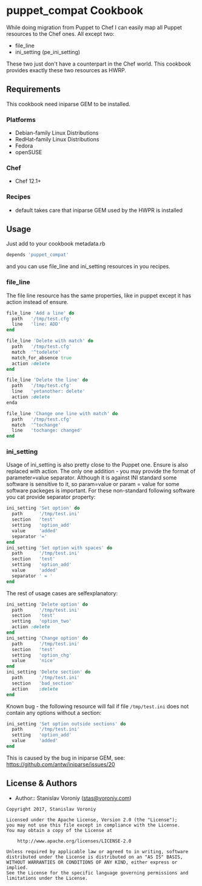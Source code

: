 # puppet_compat Cookbook

While doing migration from Puppet to Chef I can easily map all Puppet resources to the Chef ones. All except two:
- file_line
- ini_setting (pe_ini_setting)

These two just don't have a counterpart in the Chef world. This cookbook provides exactly these two resources as HWRP.

## Requirements

This cookbook need iniparse GEM to be installed.

### Platforms

- Debian-family Linux Distributions
- RedHat-family Linux Distributions
- Fedora
- openSUSE

### Chef

- Chef 12.1+

### Recipes

- default 
takes care that iniparse GEM used by the HWPR is installed

## Usage

Just add to your cookbook metadata.rb
```ruby
depends 'puppet_compat'
```

and you can use file_line and ini_setting resources in you recipes.

### file_line
The file line resource has the same properties, like in puppet except it has action instead of ensure.
```ruby
file_line 'Add a line' do
  path   '/tmp/test.cfg'
  line   'line: ADD'
end

file_line 'Delete with match' do
  path   '/tmp/test.cfg'
  match  '^todelete'
  match_for_absence true
  action :delete
end

file_line 'Delete the line' do
  path   '/tmp/test.cfg'
  line   'yetanother: delete'
  action :delete
enda

file_line 'Change one line with match' do
  path   '/tmp/test.cfg'
  match  '^tochange'
  line   'tochange: changed'
end
```
### ini_setting
Usage of ini_setting is also pretty close to the Puppet one. Ensure is also replaced with action.
The only one addition - you may provide the format of parameter=value separator. 
Although it is against INI standard some software is sensitive to it, so
param=value
or
param = value
for some software packeges is important. For these non-standard following software you cat provide separator property:
```ruby
ini_setting 'Set option' do
  path      '/tmp/test.ini'
  section   'test'
  setting   'option_add'
  value     'added'
  separator '='
end
ini_setting 'Set option with spaces' do
  path      '/tmp/test.ini'
  section   'test'
  setting   'option_add'
  value     'added'
  separator ' = '
end
```
The rest of usage cases are selfexplanatory:
```ruby
ini_setting 'Delete option' do
  path      '/tmp/test.ini'
  section   'test'
  setting   'option_two'
  action :delete
end
ini_setting 'Change option' do
  path      '/tmp/test.ini'
  section   'test'
  setting   'option_chg'
  value     'nice'
end
ini_setting 'Delete section' do
  path      '/tmp/test.ini'
  section   'bad_section'
  action    :delete
end
```
Known bug - the following resource will fail if file `/tmp/test.ini` does not contain any options without a section:
```ruby
ini_setting 'Set option outside sections' do
  path      '/tmp/test.ini'
  setting   'option_add'
  value     'added'
end
```
This is caused by the bug in iniparse GEM, see:
   https://github.com/antw/iniparse/issues/20

## License & Authors

- Author:: Stanislav Voroniy ([stas@voroniy.com](mailto:stas@voroniy.com))
```text
Copyright 2017, Stanislav Voroniy

Licensed under the Apache License, Version 2.0 (the "License");
you may not use this file except in compliance with the License.
You may obtain a copy of the License at

    http://www.apache.org/licenses/LICENSE-2.0

Unless required by applicable law or agreed to in writing, software
distributed under the License is distributed on an "AS IS" BASIS,
WITHOUT WARRANTIES OR CONDITIONS OF ANY KIND, either express or implied.
See the License for the specific language governing permissions and
limitations under the License.
```
